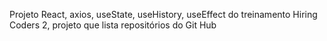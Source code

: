 Projeto React, axios, useState, useHistory, useEffect do treinamento Hiring Coders 2, projeto que lista repositórios do Git Hub
